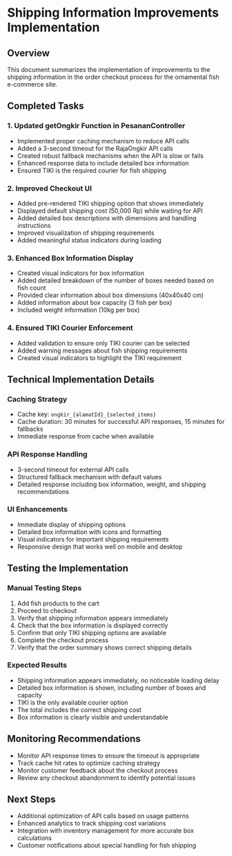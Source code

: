 # Shipping Information Improvements Implementation

## Overview
This document summarizes the implementation of improvements to the shipping information in the order checkout process for the ornamental fish e-commerce site.

## Completed Tasks

### 1. Updated getOngkir Function in PesananController
- Implemented proper caching mechanism to reduce API calls
- Added a 3-second timeout for the RajaOngkir API calls
- Created robust fallback mechanisms when the API is slow or fails
- Enhanced response data to include detailed box information
- Ensured TIKI is the required courier for fish shipping

### 2. Improved Checkout UI
- Added pre-rendered TIKI shipping option that shows immediately
- Displayed default shipping cost (50,000 Rp) while waiting for API
- Added detailed box descriptions with dimensions and handling instructions
- Improved visualization of shipping requirements
- Added meaningful status indicators during loading

### 3. Enhanced Box Information Display
- Created visual indicators for box information
- Added detailed breakdown of the number of boxes needed based on fish count
- Provided clear information about box dimensions (40x40x40 cm)
- Added information about box capacity (3 fish per box)
- Included weight information (10kg per box)

### 4. Ensured TIKI Courier Enforcement
- Added validation to ensure only TIKI courier can be selected
- Added warning messages about fish shipping requirements
- Created visual indicators to highlight the TIKI requirement

## Technical Implementation Details

### Caching Strategy
- Cache key: `ongkir_{alamatId}_{selected_items}`
- Cache duration: 30 minutes for successful API responses, 15 minutes for fallbacks
- Immediate response from cache when available

### API Response Handling
- 3-second timeout for external API calls
- Structured fallback mechanism with default values
- Detailed response including box information, weight, and shipping recommendations

### UI Enhancements
- Immediate display of shipping options
- Detailed box information with icons and formatting
- Visual indicators for important shipping requirements
- Responsive design that works well on mobile and desktop

## Testing the Implementation

### Manual Testing Steps
1. Add fish products to the cart
2. Proceed to checkout
3. Verify that shipping information appears immediately
4. Check that the box information is displayed correctly
5. Confirm that only TIKI shipping options are available
6. Complete the checkout process
7. Verify that the order summary shows correct shipping details

### Expected Results
- Shipping information appears immediately, no noticeable loading delay
- Detailed box information is shown, including number of boxes and capacity
- TIKI is the only available courier option
- The total includes the correct shipping cost
- Box information is clearly visible and understandable

## Monitoring Recommendations
- Monitor API response times to ensure the timeout is appropriate
- Track cache hit rates to optimize caching strategy
- Monitor customer feedback about the checkout process
- Review any checkout abandonment to identify potential issues

## Next Steps
- Additional optimization of API calls based on usage patterns
- Enhanced analytics to track shipping cost variations
- Integration with inventory management for more accurate box calculations
- Customer notifications about special handling for fish shipping
